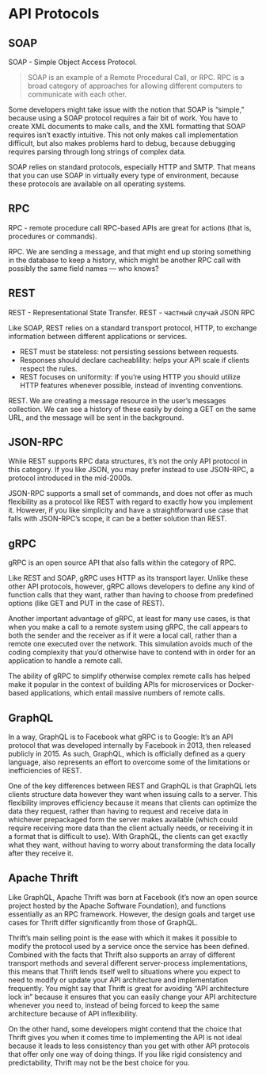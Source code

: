 # API Protocols

## SOAP
SOAP - Simple Object Access Protocol.

> SOAP is an example of a Remote Procedural Call, or RPC. 
> RPC is a broad category of approaches for allowing different computers to communicate with each other.

Some developers might take issue with the notion that SOAP is “simple,” because using a SOAP protocol requires a fair bit of work. You have to create XML documents to make calls, and the XML formatting that SOAP requires isn’t exactly intuitive. This not only makes call implementation difficult, but also makes problems hard to debug, because debugging requires parsing through long strings of complex data.

SOAP relies on standard protocols, especially HTTP and SMTP. That means that you can use SOAP in virtually every type of environment, because these protocols are available on all operating systems.

## RPC
RPC - remote procedure call
RPC-based APIs are great for actions (that is, procedures or commands).

RPC. We are sending a message, and that might end up storing something in the database to keep a history, which might be another RPC call with possibly the same field names — who knows?


## REST
REST - Representational State Transfer.
REST - частный случай JSON RPC

Like SOAP, REST relies on a standard transport protocol, HTTP, to exchange information between different applications or services. 

* REST must be stateless: not persisting sessions between requests.
* Responses should declare cacheablility: helps your API scale if clients respect the rules.
* REST focuses on uniformity: if you’re using HTTP you should utilize HTTP features whenever possible, instead of inventing conventions.

REST. We are creating a message resource in the user’s messages collection. We can see a history of these easily by doing a GET on the same URL, and the message will be sent in the background.


## JSON-RPC
While REST supports RPC data structures, it’s not the only API protocol in this category. If you like JSON, you may prefer instead to use JSON-RPC, a protocol introduced in the mid-2000s.

JSON-RPC supports a small set of commands, and does not offer as much flexibility as a protocol like REST with regard to exactly how you implement it. However, if you like simplicity and have a straightforward use case that falls with JSON-RPC’s scope, it can be a better solution than REST.

## gRPC
gRPC is an open source API that also falls within the category of RPC. 

Like REST and SOAP, gRPC uses HTTP as its transport layer. Unlike these other API protocols, however, gRPC allows developers to define any kind of function calls that they want, rather than having to choose from predefined options (like GET and PUT in the case of REST).

Another important advantage of gRPC, at least for many use cases, is that when you make a call to a remote system using gRPC, the call appears to both the sender and the receiver as if it were a local call, rather than a remote one executed over the network. This simulation avoids much of the coding complexity that you’d otherwise have to contend with in order for an application to handle a remote call.

The ability of gRPC to simplify otherwise complex remote calls has helped make it popular in the context of building APIs for microservices or Docker-based applications, which entail massive numbers of remote calls.

## GraphQL
In a way, GraphQL is to Facebook what gRPC is to Google: It’s an API protocol that was developed internally by Facebook in 2013, then released publicly in 2015. As such, GraphQL, which is officially defined as a query language, also represents an effort to overcome some of the limitations or inefficiencies of REST.

One of the key differences between REST and GraphQL is that GraphQL lets clients structure data however they want when issuing calls to a server. This flexibility improves efficiency because it means that clients can optimize the data they request, rather than having to request and receive data in whichever prepackaged form the server makes available (which could require receiving more data than the client actually needs, or receiving it in a format that is difficult to use). With GraphQL, the clients can get exactly what they want, without having to worry about transforming the data locally after they receive it.

## Apache Thrift
Like GraphQL, Apache Thrift was born at Facebook (it’s now an open source project hosted by the Apache Software Foundation), and functions essentially as an RPC framework. However, the design goals and target use cases for Thrift differ significantly from those of GraphQL.

Thrift’s main selling point is the ease with which it makes it possible to modify the protocol used by a service once the service has been defined. Combined with the facts that Thrift also supports an array of different transport methods and several different server-process implementations, this means that Thrift lends itself well to situations where you expect to need to modify or update your API architecture and implementation frequently. You might say that Thrift is great for avoiding “API architecture lock in” because it ensures that you can easily change your API architecture whenever you need to, instead of being forced to keep the same architecture because of API inflexibility.

On the other hand, some developers might contend that the choice that Thrift gives you when it comes time to implementing the API is not ideal because it leads to less consistency than you get with other API protocols that offer only one way of doing things. If you like rigid consistency and predictability, Thrift may not be the best choice for you.